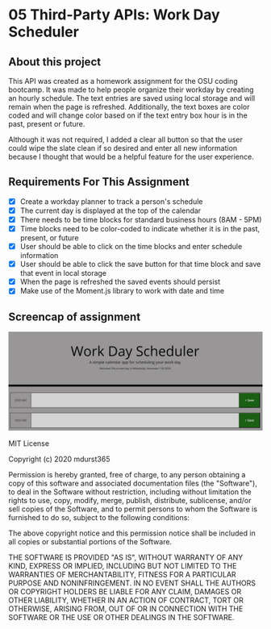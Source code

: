 # 05 Third-Party APIs: Work Day Scheduler

## About this project

This API was created as a homework assignment for the OSU coding bootcamp. It was made to help people organize their workday by creating an hourly schedule. The text entries are saved using local storage and will remain when the page is refreshed. Additionally, the text boxes are color coded and will change color based on if the text entry box hour is in the past, present or future. 

Although it was not required, I added a clear all button so that the user could wipe the slate clean if so desired and enter all new information because I thought that would be a helpful feature for the user experience.

## Requirements For This Assignment

- [x] Create a workday planner to track a person's schedule
- [x] The current day is displayed at the top of the calendar
- [x] There needs to be time blocks for standard business hours (8AM - 5PM)
- [x] Time blocks need to be color-coded to indicate whether it is in the past, present, or future
- [x] User should be able to click on the time blocks and enter schedule information
- [x] User should be able to click the save button for that time block and save that event in local storage
- [x] When the page is refreshed the saved events should persist
- [x] Make use of the Moment.js library to work with date and time

## Screencap of assignment

![Screencap](https://raw.githubusercontent.com/mdurst365/dayplanner/main/assets/Capture.JPG)

MIT License

Copyright (c) 2020 mdurst365

Permission is hereby granted, free of charge, to any person obtaining a copy
of this software and associated documentation files (the "Software"), to deal
in the Software without restriction, including without limitation the rights
to use, copy, modify, merge, publish, distribute, sublicense, and/or sell
copies of the Software, and to permit persons to whom the Software is
furnished to do so, subject to the following conditions:

The above copyright notice and this permission notice shall be included in all
copies or substantial portions of the Software.

THE SOFTWARE IS PROVIDED "AS IS", WITHOUT WARRANTY OF ANY KIND, EXPRESS OR
IMPLIED, INCLUDING BUT NOT LIMITED TO THE WARRANTIES OF MERCHANTABILITY,
FITNESS FOR A PARTICULAR PURPOSE AND NONINFRINGEMENT. IN NO EVENT SHALL THE
AUTHORS OR COPYRIGHT HOLDERS BE LIABLE FOR ANY CLAIM, DAMAGES OR OTHER
LIABILITY, WHETHER IN AN ACTION OF CONTRACT, TORT OR OTHERWISE, ARISING FROM,
OUT OF OR IN CONNECTION WITH THE SOFTWARE OR THE USE OR OTHER DEALINGS IN THE
SOFTWARE.

